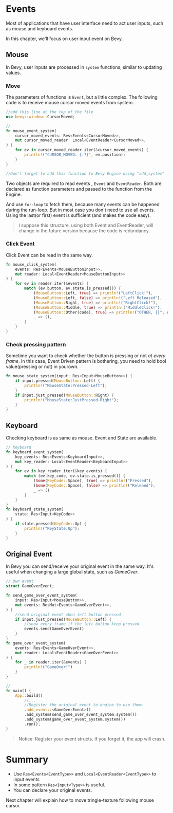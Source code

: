 # Events

Most of applications that have user interface need to act user inputs, such as mouse and keyboard events.

In this chapter, we'll focus on user input event on Bevy.

## Mouse

In Bevy, user inputs are processed in `system` functions, similar to updating values.

### Move

The parameters of functions is `Event`, but a little complex. The following code is to receive mouse cursor moved events from system.

```rust
//add this line at the top of the file
use bevy::window::CursorMoved;

//
fn mouse_event_system(
    cursor_moved_events: Res<Events<CursorMoved>>,
    mut cursor_moved_reader: Local<EventReader<CursorMoved>>,
) {
    for ev in cursor_moved_reader.iter(&cursor_moved_events) {
        println!("CURSOR_MOVED: {:?}", ev.position);
    }
}

//Don't forget to add this function to Bevy Engine using "add_system"
```

Two objects are required to read events , `Event` and `EventReader`. Both are declared as function parameters and passed to the function from the Engine.

And use `for-loop` to fetch them, because many events can be happened during the run-loop. But in most case you don't need to use all events. Using the last(or first) event is sufficient (and makes the code easy).

> I suppose this structure, using both Event and EventReader, will change in the future version because the code is redundancy.

### Click Event

Click Event can be read in the same way.

```rust
fn mouse_click_system(
    events: Res<Events<MouseButtonInput>>,
    mut reader: Local<EventReader<MouseButtonInput>>
) {
    for ev in reader.iter(&events) {
        match (ev.button, ev.state.is_pressed()) {
            (MouseButton::Left, true) => println!("LeftClick!"),
            (MouseButton::Left, false) => println!("Left Released"),
            (MouseButton::Right, true) => println!("RightClick!"),
            (MouseButton::Middle, true) => println!("MiddleClick!"),
            (MouseButton::Other(code), true) => println!("OTHER, {}", code),
            _ => (),
        }
    }
}
```

### Check pressing pattern

Sometime you want to check whether the button is pressing or not *at every frame*. In this case, Event Driven pattern is bothering, you need to hold bool value(pressing or not) in yourown.

```rust
fn mouse_state_system(input: Res<Input<MouseButton>>) {
    if input.pressed(MouseButton::Left) {
        println!("MouseState:Pressed-Left");
    }
    if input.just_pressed(MouseButton::Right) {
        println!("MouseState:JustPressed-Right");
    }
}
```

## Keyboard

Checking keyboard is as same as mouse. Event and State are available. 

```rust
// Keyboard
fn keyboard_event_system(
    key_events: Res<Events<KeyboardInput>>,
    mut key_reader: Local<EventReader<KeyboardInput>>
) {
    for ev in key_reader.iter(&key_events) {
        match (ev.key_code, ev.state.is_pressed()) {
            (Some(KeyCode::Space), true) => println!("Pressed"),
            (Some(KeyCode::Space), false) => println!("Releaed"),
            _ => ()
        }
    }
}
fn keyboard_state_system(
    state: Res<Input<KeyCode>>
) {
    if state.pressed(KeyCode::Up) {
        println!("KeyState:Up");
    }
}
```

## Original Event

In Bevy you can send/receive your original event in the same way. It's useful when changing a large global state, such as *GameOver*.

```rust
// Own event
struct GameOverEvent;

fn send_game_over_event_system(
    input: Res<Input<MouseButton>>,
    mut events: ResMut<Events<GameOverEvent>>,
) {
    //send original event when left button pressed
    if input.just_pressed(MouseButton::Left) {
        //show every frame if the left button keep pressed
        events.send(GameOverEvent)
    }
}
fn game_over_event_system(
    events: Res<Events<GameOverEvent>>,
    mut reader: Local<EventReader<GameOverEvent>>
) {
    for _ in reader.iter(&events) {
        println!("GameOver!")
    }
}

//
fn main() {
    App::build()
        //...
        //Register the original event to engine to use them.
        .add_event::<GameOverEvent>()
        .add_system(send_game_over_event_system.system())
        .add_system(game_over_event_system.system())
        .run();
}
```

> Notice: Register your event structs. If you forget it, the app will crash.

# Summary

* Use `Res<Events<EventType>>` and `Local<EventReader<EventType>>` to input events
* In some pattern `Res<Input<Type>>` is useful. 
* You can declare your original events.

Next chapter will explain how to move tringle-texture following mouse cursor.

